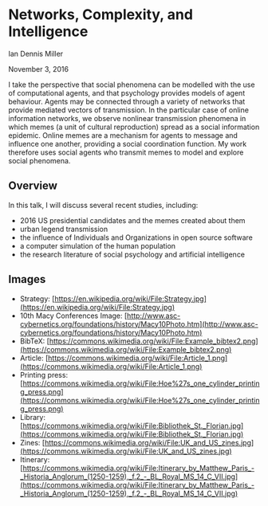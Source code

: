 # Networks, Complexity, and Intelligence

Ian Dennis Miller

November 3, 2016

I take the perspective that social phenomena can be modelled with the use of computational agents, and that psychology provides models of agent behaviour.  Agents may be connected through a variety of networks that provide mediated vectors of transmission. In the particular case of online information networks, we observe nonlinear transmission phenomena in which memes (a unit of cultural reproduction) spread as a social information epidemic.  Online memes are a mechanism for agents to message and influence one another, providing a social coordination function. My work therefore uses social agents who transmit memes to model and explore social phenomena.

## Overview

In this talk, I will discuss several recent studies, including:

- 2016 US presidential candidates and the memes created about them
- urban legend transmission
- the influence of Individuals and Organizations in open source software
- a computer simulation of the human population
- the research literature of social psychology and artificial intelligence

## Images

- Strategy: [https://en.wikipedia.org/wiki/File:Strategy.jpg](https://en.wikipedia.org/wiki/File:Strategy.jpg)
- 10th Macy Conferences Image: [http://www.asc-cybernetics.org/foundations/history/Macy10Photo.htm](http://www.asc-cybernetics.org/foundations/history/Macy10Photo.htm)
- BibTeX: [https://commons.wikimedia.org/wiki/File:Example_bibtex2.png](https://commons.wikimedia.org/wiki/File:Example_bibtex2.png)
- Article: [https://commons.wikimedia.org/wiki/File:Article_1.png](https://commons.wikimedia.org/wiki/File:Article_1.png)
- Printing press: [https://commons.wikimedia.org/wiki/File:Hoe%27s_one_cylinder_printing_press.png](https://commons.wikimedia.org/wiki/File:Hoe%27s_one_cylinder_printing_press.png)
- Library: [https://commons.wikimedia.org/wiki/File:Bibliothek_St._Florian.jpg](https://commons.wikimedia.org/wiki/File:Bibliothek_St._Florian.jpg)
- Zines: [https://commons.wikimedia.org/wiki/File:UK_and_US_zines.jpg](https://commons.wikimedia.org/wiki/File:UK_and_US_zines.jpg)
- Itinerary: [https://commons.wikimedia.org/wiki/File:Itinerary_by_Matthew_Paris_-_Historia_Anglorum_(1250-1259),_f.2_-_BL_Royal_MS_14_C_VII.jpg](https://commons.wikimedia.org/wiki/File:Itinerary_by_Matthew_Paris_-_Historia_Anglorum_(1250-1259),_f.2_-_BL_Royal_MS_14_C_VII.jpg)